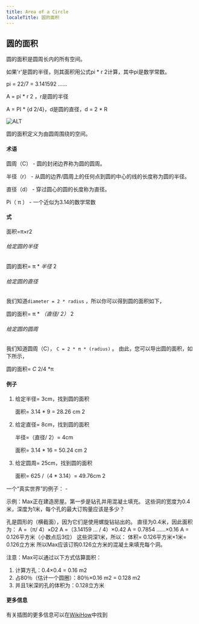 ```yaml
---
title: Area of a Circle
localeTitle: 圆的面积
---
```

## 圆的面积

圆的面积是圆周长内的所有空间。

如果'r'是圆的半径，则其面积用公式pi \* r 2计算，其中pi是数学常数。

pi = 22/7 = 3.141592 ......

A = pi \* r 2 ，r是圆的半径

A = PI \* {d 2/4}，d是圆的直径，d = 2 \* R

![ALT](http://areacircle.com/Area_of_a_circle_basics.png)

圆的面积定义为由圆周围绕的空间。

#### 术语

圆周（C） - 圆的封闭边界称为圆的圆周。

半径（r） - 从圆的边界/圆周上的任何点到圆的中心的线的长度称为圆的半径。

直径（d） - 穿过圆心的圆的长度称为直径。

Pi（ π ） - 一个近似为3.14的数学常数

#### 式

面积=π×r2

###### 给定圆的半径

圆的面积= π \* _半径_ 2

###### 给定圆的直径

我们知道`diameter = 2 * radius` ，所以你可以得到圆的面积如下，

圆的面积= π \* _（直径/ 2）_ 2

###### 给定圆的圆周

我们知道圆周（C）， `C = 2 * π * (radius)` 。 由此，您可以导出圆的面积，如下所示，

圆的面积= _C_ 2/4 \*π

#### 例子

1.  给定半径= 3cm，找到圆的面积
    
    面积= 3.14 \* 9 = 28.26 cm 2
    
2.  给定直径= 8cm，找到圆的面积
    
    半径=（直径/ 2）= 4cm
    
    面积= 3.14 \* 16 = 50.24 cm 2
    
3.  给定圆周= 25cm，找到圆的面积
    
    面积= 625 /（4 \* 3.14）= 49.76cm 2
    

一个“真实世界”的例子： -

示例：Max正在建造房屋。第一步是钻孔并用混凝土填充。 这些洞的宽度为0.4米，深度为1米，每个孔的最大订购量应该是多少？

孔是圆形的（横截面），因为它们是使用螺旋钻钻出的。 直径为0.4米，因此面积为： A =（π/ 4）×D2 A =（3.14159 ... / 4）×0.42 A = 0.7854 ......×0.16 A = 0.126平方米（小数点后3位） 这些洞深1米，所以： 体积= 0.126平方米×1米= 0.126立方米 所以Max应该订购0.126立方米的混凝土来填充每个洞。

注意：Max可以通过以下方式估算面积：

1.  计算方孔：0.4×0.4 = 0.16 m2
2.  占80％（估计一个圆圈）：80％×0.16 m2 = 0.128 m2
3.  并且1米深的孔的体积为：0.128立方米

#### 更多信息

有关插图的更多信息可以在[WikiHow](https://www.wikihow.com/Calculate-the-Area-of-a-Circle)中找到